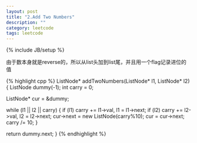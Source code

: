 ```yaml
---
layout: post
title: "2.Add Two Numbers"
description: ""
category: leetcode
tags: leetcode
---
```

{% include JB/setup %}

由于数本身就是reverse的，所以从list头加到list尾，并且用一个flag记录进位的值

{% highlight cpp %}
ListNode* addTwoNumbers(ListNode* l1, ListNode* l2) {
  ListNode dummy(-1);
  int carry = 0;

  ListNode* cur = &dummy;

  while (l1 || l2 || carry) {
    if (l1) carry += l1->val, l1 = l1->next;
    if (l2) carry += l2->val, l2 = l2->next;
    cur->next = new ListNode(carry%10);
    cur = cur->next;
    carry /= 10;
  }

  return dummy.next;
}
{% endhighlight %}